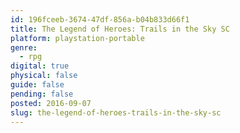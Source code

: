 ```yaml
---
id: 196fceeb-3674-47df-856a-b04b833d66f1
title: The Legend of Heroes: Trails in the Sky SC
platform: playstation-portable
genre:
  - rpg
digital: true
physical: false
guide: false
pending: false
posted: 2016-09-07
slug: the-legend-of-heroes-trails-in-the-sky-sc
---
```

